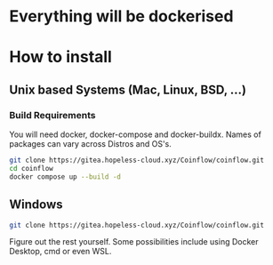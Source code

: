 # Everything will be dockerised

# How to install

## Unix based Systems (Mac, Linux, BSD, ...)

### Build Requirements
You will need docker, docker-compose and docker-buildx. Names of packages can vary across Distros and OS's.

```bash
git clone https://gitea.hopeless-cloud.xyz/Coinflow/coinflow.git
cd coinflow
docker compose up --build -d
```

## Windows

```bash
git clone https://gitea.hopeless-cloud.xyz/Coinflow/coinflow.git
```
Figure out the rest yourself. Some possibilities include using Docker Desktop, cmd or even WSL.
